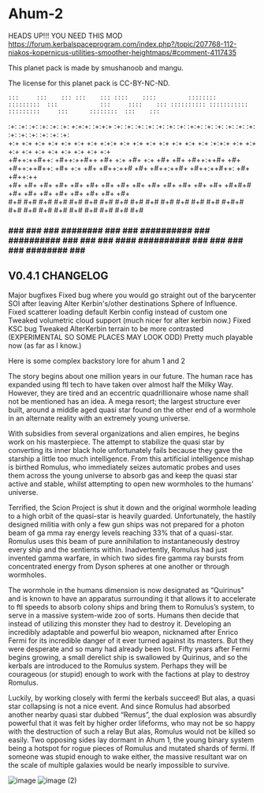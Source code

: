 # Ahum-2
HEADS UP!!!
YOU NEED THIS MOD
https://forum.kerbalspaceprogram.com/index.php?/topic/207768-112-niakos-kopernicus-utilities-smoother-heightmaps/#comment-4117435

This planet pack is made by smushanoob and mangu.

The license for this planet pack is CC-BY-NC-ND.

    :::     :::    ::: :::    ::: ::::    ::::         ::::::::        :::::::::  :::            :::     ::::    ::: :::::::::: :::::::::::       :::::::::     :::      ::::::::  :::    ::: 
  :+: :+:   :+:    :+: :+:    :+: +:+:+: :+:+:+       :+:    :+:       :+:    :+: :+:          :+: :+:   :+:+:   :+: :+:            :+:           :+:    :+:  :+: :+:   :+:    :+: :+:   :+:  
 +:+   +:+  +:+    +:+ +:+    +:+ +:+ +:+:+ +:+             +:+        +:+    +:+ +:+         +:+   +:+  :+:+:+  +:+ +:+            +:+           +:+    +:+ +:+   +:+  +:+        +:+  +:+   
+#++:++#++: +#++:++#++ +#+    +:+ +#+  +:+  +#+           +#+          +#++:++#+  +#+        +#++:++#++: +#+ +:+ +#+ +#++:++#       +#+           +#++:++#+ +#++:++#++: +#+        +#++:++    
+#+     +#+ +#+    +#+ +#+    +#+ +#+       +#+         +#+            +#+        +#+        +#+     +#+ +#+  +#+#+# +#+            +#+           +#+       +#+     +#+ +#+        +#+  +#+   
#+#     #+# #+#    #+# #+#    #+# #+#       #+#        #+#             #+#        #+#        #+#     #+# #+#   #+#+# #+#            #+#           #+#       #+#     #+# #+#    #+# #+#   #+#  
###     ### ###    ###  ########  ###       ###       ##########       ###        ########## ###     ### ###    #### ##########     ###           ###       ###     ###  ########  ###    ### 


V0.4.1 CHANGELOG
---------------------------------
Major bugfixes
Fixed bug where you would go straight out of the barycenter SOI after leaving Alter Kerbin's/other destinations Sphere of Influence.
Fixed scatterer loading default Kerbin config instead of custom one
Tweaked volumetric cloud support (much nicer for alter kerbin now.)
Fixed KSC bug
Tweaked AlterKerbin terrain to be more contrasted (EXPERIMENTAL SO SOME PLACES MAY LOOK ODD)
Pretty much playable now (as far as I know.)

Here is some complex backstory lore for ahum 1 and 2

The story begins about one million years in our future. The human race has expanded using ftl tech to have taken over almost half the Milky Way. However, they are tired and an eccentric quadrillionaire whose name shall not be mentioned has an idea.
A mega resort; the largest structure ever built, around a middle aged quasi star found on the other end of a wormhole in an alternate reality with an extremely young universe.

With subsidies from several organizations and alien empires, he begins work on his masterpiece. The attempt to stabilize the quasi star by converting its inner black hole unfortunately fails because they gave the starship a little too much intelligence. From this artificial intelligence mishap is birthed Romulus, who immediately seizes automatic probes and uses them across the young universe to absorb gas and keep the quasi star active and stable, whilst attempting to open new wormholes to the humans’ universe.

Terrified, the Scion Project is shut it down and the original wormhole leading to a high orbit of the quasi-star is heavily guarded. Unfortunately, the hastily designed militia with only a few gun ships was not prepared for a photon beam of ga
mma ray energy levels reaching 33% that of a quasi-star. Romulus uses this beam of pure annihilation to instantaneously destroy every ship and the sentients within. 
Inadvertently, Romulus had just invented gamma warfare, in which two sides fire gamma ray bursts from concentrated energy from Dyson spheres at one another or through wormholes.

The wormhole in the humans dimension is now designated as “Quirinus” and is known to have an apparatus surrounding it that allows it to accelerate to ftl speeds to absorb colony ships and bring them to Romulus’s system, to serve in a massive system-wide zoo of sorts.
Humans then decide that instead of utilizing this monster they had to destroy it. Developing an incredibly adaptable and powerful bio weapon, nicknamed after Enrico Fermi for its incredible danger of it ever turned against its masters. But they were desperate and so many had already been lost.
Fifty years after Fermi begins growing, a small derelict ship is swallowed by Quirinus, and so the kerbals are introduced to the Romulus system. Perhaps they will be courageous (or stupid) enough to work with the factions at play to destroy Romulus.

Luckily, by working closely with fermi the kerbals succeed! But alas, a quasi star collapsing is not a nice event. And since Romulus had absorbed another nearby quasi star dubbed “Remus”, the dual explosion was absurdly powerful that it was felt by higher order lifeforms, who may not be so happy with the destruction of such a relay
But alas, Romulus would not be killed so easily. Two opposing sides lay dormant in Ahum 1, the young binary system being a hotspot for rogue pieces of Romulus and mutated shards of fermi. If someone was stupid enough to wake either, the massive resultant war on the scale of multiple galaxies would be nearly impossible to survive.

![image](https://user-images.githubusercontent.com/131598472/234432280-cda594bc-5feb-4fce-beb3-e777c1c62b3e.png)
![image (2)](https://user-images.githubusercontent.com/131598472/234432251-d9d25d57-eee7-41ab-8032-39c3d5487503.png)
